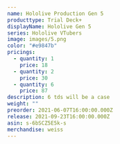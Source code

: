 ```yaml
---
name: Hololive Production Gen 5
producttype: Trial Deck+
displayName: Hololive Gen 5
series: Hololive VTubers
image: images/5.png
color: "#e9847b"
pricings:
  - quantity: 1
    price: 18
  - quantity: 2
    price: 30
  - quantity: 6
    price: 87
description: 6 tds will be a case
weight: ""
preorder: 2021-06-07T16:00:00.000Z
release: 2021-09-23T16:00:00.000Z
asin: s-6bSCZ5E5k-s
merchandise: weiss
---
```

